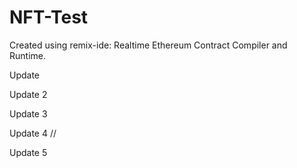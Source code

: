 # NFT-Test

Created using remix-ide: Realtime Ethereum Contract Compiler and Runtime.

Update 

Update 2

Update 3

Update 4 //

Update 5
